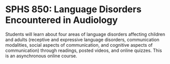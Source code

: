 # SPHS 850: Language Disorders Encountered in Audiology

Students will learn about four areas of language disorders affecting children and adults (receptive and expressive language disorders, communication modalities, social aspects of communication, and cognitive aspects of communication) through readings, posted videos, and online quizzes. This is an asynchronous online course.